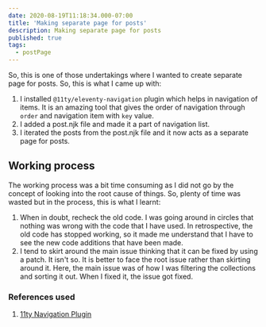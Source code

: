 ```yaml
---
date: 2020-08-19T11:18:34.000-07:00
title: 'Making separate page for posts'
description: Making separate page for posts
published: true
tags:
  - postPage
---
```


So, this is one of those undertakings where I wanted to create separate page for posts. So, this is what I came up with:
1. I installed `@11ty/eleventy-navigation` plugin which helps in navigation of items. It is an amazing tool that gives the order of navigation through `order` and navigation item with `key` value.
2. I added a post.njk file and made it a part of navigation list.
3. I iterated the posts from the post.njk file and it now acts as a separate page for posts.

## Working process
The working process was a bit time consuming as I did not go by the concept of looking into the root cause of things. So, plenty of time was wasted but in the process, this is what I learnt:
1. When in doubt, recheck the old code. I was going around in circles that nothing was wrong with the code that I have used. In retrospective, the old code has stopped working, so it made me understand that I have to see the new code additions that have been made.
2. I tend to skirt around the main issue thinking that it can be fixed by using a patch. It isn't so. It is better to face the root issue rather than skirting around it. Here, the main issue was of how I was filtering the collections and sorting it out. When I fixed it, the issue got fixed.

### References used
1. [11ty Navigation Plugin](https://www.11ty.dev/docs/plugins/navigation/)